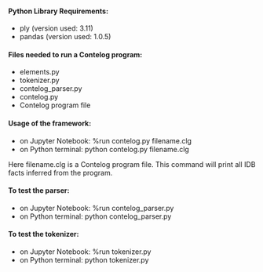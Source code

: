 #### Python Library Requirements:
- ply (version used: 3.11)
- pandas (version used: 1.0.5)

#### Files needed to run a Contelog program:
- elements.py
- tokenizer.py
- contelog_parser.py
- contelog.py
- Contelog program file

#### Usage of the framework:
- on Jupyter Notebook: %run contelog.py filename.clg
- on Python terminal: python contelog.py filename.clg
<p align="justify">Here filename.clg is a Contelog program file. This command will print all IDB facts inferred from the program.</b>

#### To test the parser:
- on Jupyter Notebook: %run contelog_parser.py
- on Python terminal: python contelog_parser.py

#### To test the tokenizer:
- on Jupyter Notebook: %run tokenizer.py
- on Python terminal: python tokenizer.py
